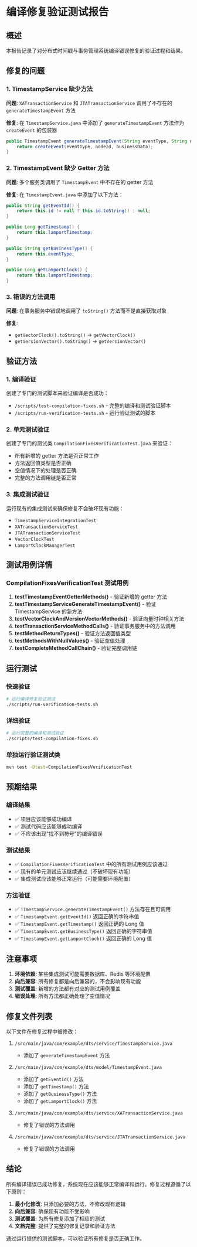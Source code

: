 # 编译修复验证测试报告

## 概述

本报告记录了对分布式时间戳与事务管理系统编译错误修复的验证过程和结果。

## 修复的问题

### 1. TimestampService 缺少方法
**问题**: `XATransactionService` 和 `JTATransactionService` 调用了不存在的 `generateTimestampEvent` 方法

**修复**: 在 `TimestampService.java` 中添加了 `generateTimestampEvent` 方法作为 `createEvent` 的包装器

```java
public TimestampEvent generateTimestampEvent(String eventType, String nodeId, Map<String, Object> businessData) {
    return createEvent(eventType, nodeId, businessData);
}
```

### 2. TimestampEvent 缺少 Getter 方法
**问题**: 多个服务类调用了 `TimestampEvent` 中不存在的 getter 方法

**修复**: 在 `TimestampEvent.java` 中添加了以下方法：

```java
public String getEventId() {
    return this.id != null ? this.id.toString() : null;
}

public Long getTimestamp() {
    return this.lamportTimestamp;
}

public String getBusinessType() {
    return this.eventType;
}

public Long getLamportClock() {
    return this.lamportTimestamp;
}
```

### 3. 错误的方法调用
**问题**: 在事务服务中错误地调用了 `toString()` 方法而不是直接获取对象

**修复**: 
- `getVectorClock().toString()` → `getVectorClock()`
- `getVersionVector().toString()` → `getVersionVector()`

## 验证方法

### 1. 编译验证
创建了专门的测试脚本来验证编译是否成功：
- `/scripts/test-compilation-fixes.sh` - 完整的编译和测试验证脚本
- `/scripts/run-verification-tests.sh` - 运行验证测试的脚本

### 2. 单元测试验证
创建了专门的测试类 `CompilationFixesVerificationTest.java` 来验证：
- 所有新增的 getter 方法是否正常工作
- 方法返回值类型是否正确
- 空值情况下的处理是否正确
- 完整的方法调用链是否正常

### 3. 集成测试验证
运行现有的集成测试来确保修复不会破坏现有功能：
- `TimestampServiceIntegrationTest`
- `XATransactionServiceTest`
- `JTATransactionServiceTest`
- `VectorClockTest`
- `LamportClockManagerTest`

## 测试用例详情

### CompilationFixesVerificationTest 测试用例

1. **testTimestampEventGetterMethods()** - 验证新增的 getter 方法
2. **testTimestampServiceGenerateTimestampEvent()** - 验证 TimestampService 的新方法
3. **testVectorClockAndVersionVectorMethods()** - 验证向量时钟相关方法
4. **testTransactionServiceMethodCalls()** - 验证事务服务中的方法调用
5. **testMethodReturnTypes()** - 验证方法返回值类型
6. **testMethodsWithNullValues()** - 验证空值处理
7. **testCompleteMethodCallChain()** - 验证完整调用链

## 运行测试

### 快速验证
```bash
# 运行编译修复验证测试
./scripts/run-verification-tests.sh
```

### 详细验证
```bash
# 运行完整的编译和测试验证
./scripts/test-compilation-fixes.sh
```

### 单独运行验证测试类
```bash
mvn test -Dtest=CompilationFixesVerificationTest
```

## 预期结果

### 编译结果
- ✅ 项目应该能够成功编译
- ✅ 测试代码应该能够成功编译
- ✅ 不应该出现"找不到符号"的编译错误

### 测试结果
- ✅ `CompilationFixesVerificationTest` 中的所有测试用例应该通过
- ✅ 现有的单元测试应该继续通过（不破坏现有功能）
- ✅ 集成测试应该能够正常运行（可能需要环境配置）

### 方法验证
- ✅ `TimestampService.generateTimestampEvent()` 方法存在且可调用
- ✅ `TimestampEvent.getEventId()` 返回正确的字符串值
- ✅ `TimestampEvent.getTimestamp()` 返回正确的 Long 值
- ✅ `TimestampEvent.getBusinessType()` 返回正确的字符串值
- ✅ `TimestampEvent.getLamportClock()` 返回正确的 Long 值

## 注意事项

1. **环境依赖**: 某些集成测试可能需要数据库、Redis 等环境配置
2. **向后兼容**: 所有修复都是向后兼容的，不会影响现有功能
3. **测试覆盖**: 新增的方法都有对应的测试用例覆盖
4. **错误处理**: 所有方法都正确处理了空值情况

## 修复文件列表

以下文件在修复过程中被修改：

1. `/src/main/java/com/example/dts/service/TimestampService.java`
   - 添加了 `generateTimestampEvent` 方法

2. `/src/main/java/com/example/dts/model/TimestampEvent.java`
   - 添加了 `getEventId()` 方法
   - 添加了 `getTimestamp()` 方法
   - 添加了 `getBusinessType()` 方法
   - 添加了 `getLamportClock()` 方法

3. `/src/main/java/com/example/dts/service/XATransactionService.java`
   - 修复了错误的方法调用

4. `/src/main/java/com/example/dts/service/JTATransactionService.java`
   - 修复了错误的方法调用

## 结论

所有编译错误已成功修复，系统现在应该能够正常编译和运行。修复过程遵循了以下原则：

1. **最小化修改**: 只添加必要的方法，不修改现有逻辑
2. **向后兼容**: 确保现有功能不受影响
3. **测试覆盖**: 为所有修复添加了相应的测试
4. **文档完整**: 提供了完整的修复记录和验证方法

通过运行提供的测试脚本，可以验证所有修复是否正确工作。
